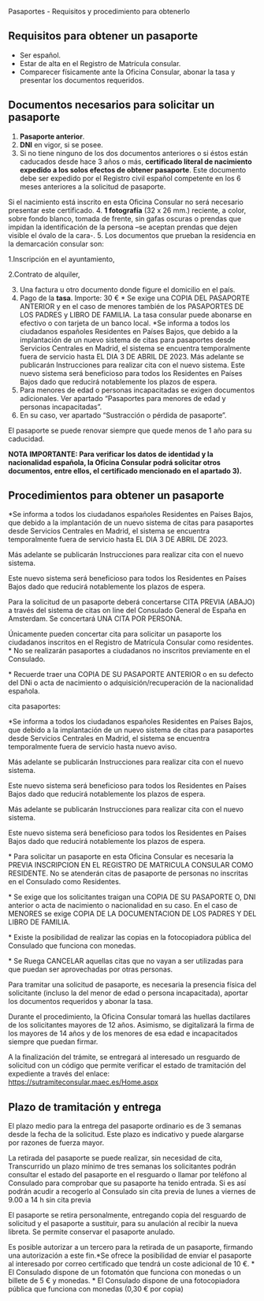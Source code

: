  Pasaportes - Requisitos y procedimiento para obtenerlo

  Requisitos para obtener un pasaporte
------------------------------------

 * Ser español.
* Estar de alta en el Registro de Matrícula consular.
* Comparecer físicamente ante la Oficina Consular, abonar la tasa y presentar los documentos requeridos.

 Documentos necesarios para solicitar un pasaporte
-------------------------------------------------

 1. **Pasaporte anterior**.
2. **DNI** en vigor, si se posee.
3. Si no tiene ninguno de los dos documentos anteriores o si éstos están caducados desde hace 3 años o más, **certificado literal de nacimiento expedido a los solos efectos de obtener pasaporte**. Este documento debe ser expedido por el Registro civil español competente en los 6 meses anteriores a la solicitud de pasaporte.

 Si el nacimiento está inscrito en esta Oficina Consular no será necesario presentar este certificado.
4. **1 fotografía** (32 x 26 mm.) reciente, a color, sobre fondo blanco, tomada de frente, sin gafas oscuras o prendas que impidan la identificación de la persona –se aceptan prendas que dejen visible el óvalo de la cara-.
5. Los documentos que prueban la residencia en la demarcación consular son:

1.Inscripción en el ayuntamiento,

2.Contrato de alquiler,

3. Una factura u otro documento donde figure el domicilio en el país.
6. Pago de la **tasa**. Importe: 30 € \* Se exige una COPIA DEL PASAPORTE ANTERIOR y en el caso de menores también de los PASAPORTES DE LOS PADRES y LIBRO DE FAMILIA. La tasa consular puede abonarse en efectivo o con tarjeta de un banco local. \*Se informa a todos los ciudadanos españoles Residentes en Países Bajos, que debido a la implantación de un nuevo sistema de citas para pasaportes desde Servicios Centrales en Madrid, el sistema se encuentra temporalmente fuera de servicio hasta EL DIA 3 DE ABRIL DE 2023. Más adelante se publicarán Instrucciones para realizar cita con el nuevo sistema. Este nuevo sistema será beneficioso para todos los Residentes en Países Bajos dado que reducirá notablemente los plazos de espera.
7. Para menores de edad o personas incapacitadas se exigen documentos adicionales. Ver apartado “Pasaportes para menores de edad y personas incapacitadas”.
8. En su caso, ver apartado “Sustracción o pérdida de pasaporte”.

  El pasaporte se puede renovar siempre que quede menos de 1 año para su caducidad. 

 **NOTA IMPORTANTE: Para verificar los datos de identidad y la nacionalidad española, la Oficina Consular podrá solicitar otros documentos, entre ellos, el certificado mencionado en el apartado 3).**

 Procedimientos para obtener un pasaporte
----------------------------------------

 \*Se informa a todos los ciudadanos españoles Residentes en Países Bajos, que debido a la implantación de un nuevo sistema de citas para pasaportes desde Servicios Centrales en Madrid, el sistema se encuentra temporalmente fuera de servicio hasta EL DIA 3 DE ABRIL DE 2023.

Más adelante se publicarán Instrucciones para realizar cita con el nuevo sistema.

Este nuevo sistema será beneficioso para todos los Residentes en Países Bajos dado que reducirá notablemente los plazos de espera.

Para la solicitud de un pasaporte deberá concertarse CITA PREVIA (ABAJO) a través del sistema de citas on line del Consulado General de España en Amsterdam. Se concertará UNA CITA POR PERSONA.

Únicamente pueden concertar cita para solicitar un pasaporte los ciudadanos inscritos en el Registro de Matrícula Consular como residentes. \* No se realizarán pasaportes a ciudadanos no inscritos previamente en el Consulado.

\* Recuerde traer una COPIA DE SU PASAPORTE ANTERIOR o en su defecto del DNi o acta de nacimiento o adquisición/recuperación de la nacionalidad española.

cita pasaportes:

\*Se informa a todos los ciudadanos españoles Residentes en Países Bajos, que debido a la implantación de un nuevo sistema de citas para pasaportes desde Servicios Centrales en Madrid, el sistema se encuentra temporalmente fuera de servicio hasta nuevo aviso.

Más adelante se publicarán Instrucciones para realizar cita con el nuevo sistema.

Este nuevo sistema será beneficioso para todos los Residentes en Países Bajos dado que reducirá notablemente los plazos de espera.

Más adelante se publicarán Instrucciones para realizar cita con el nuevo sistema.

Este nuevo sistema será beneficioso para todos los Residentes en Países Bajos dado que reducirá notablemente los plazos de espera.

\* Para solicitar un pasaporte en esta Oficina Consular es necesaria la PREVIA INSCRIPCION EN EL REGISTRO DE MATRICULA CONSULAR COMO RESIDENTE. No se atenderán citas de pasaporte de personas no inscritas en el Consulado como Residentes.

\* Se exige que los solicitantes traigan una COPIA DE SU PASAPORTE O, DNI anterior o acta de nacimiento o nacionalidad en su caso. En el caso de MENORES se exige COPIA DE LA DOCUMENTACION DE LOS PADRES Y DEL LIBRO DE FAMILIA.

\* Existe la posibilidad de realizar las copias en la fotocopiadora pública del Consulado que funciona con monedas.

\* Se Ruega CANCELAR aquellas citas que no vayan a ser utilizadas para que puedan ser aprovechadas por otras personas.

  Para tramitar una solicitud de pasaporte, es necesaria la presencia física del solicitante (incluso la del menor de edad o persona incapacitada), aportar los documentos requeridos y abonar la tasa. 

  Durante el procedimiento, la Oficina Consular tomará las huellas dactilares de los solicitantes mayores de 12 años. Asimismo, se digitalizará la firma de los mayores de 14 años y de los menores de esa edad e incapacitados siempre que puedan firmar. 

  A la finalización del trámite, se entregará al interesado un resguardo de solicitud con un código que permite verificar el estado de tramitación del expediente a través del enlace: <https://sutramiteconsular.maec.es/Home.aspx> 

 Plazo de tramitación y entrega
------------------------------

  El plazo medio para la entrega del pasaporte ordinario es de 3 semanas desde la fecha de la solicitud. Este plazo es indicativo y puede alargarse por razones de fuerza mayor. 

  La retirada del pasaporte se puede realizar, sin necesidad de cita, Transcurrido un plazo mínimo de tres semanas los solicitantes podrán consultar el estado del pasaporte en el resguardo o llamar por teléfono al Consulado para comprobar que su pasaporte ha tenido entrada. Si es así podrán acudir a recogerlo al Consulado sin cita previa de lunes a viernes de 9.00 a 14 h sin cita previa 

  El pasaporte se retira personalmente, entregando copia del resguardo de solicitud y el pasaporte a sustituir, para su anulación al recibir la nueva libreta. Se permite conservar el pasaporte anulado. 

  Es posible autorizar a un tercero para la retirada de un pasaporte, firmando una autorización a este fin.\*Se ofrece la posibilidad de enviar el pasaporte al interesado por correo certificado que tendrá un coste adicional de 10 €. \* El Consulado dispone de un fotomatón que funciona con monedas o un billete de 5 € y monedas. \* El Consulado dispone de una fotocopiadora pública que funciona con monedas (0,30 € por copia) 

  